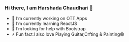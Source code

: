 ### Hi there, I am Harshada Chaudhari 👋

- 🔭 I’m currently working on OTT Apps
- 🌱 I’m currently learning ReactJS
- 🤔 I’m looking for help with Bootstrap
- ⚡ Fun fact:I also love Playing Guitar,Crfting & Painting😄

